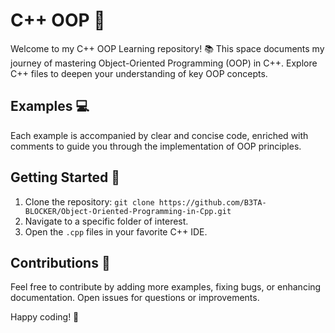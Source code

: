 

# C++ OOP  🚀

Welcome to my C++ OOP Learning repository! 📚 This space documents my journey of mastering Object-Oriented Programming (OOP) in C++. Explore C++ files to deepen your understanding of key OOP concepts.

## Examples 💻

Each example is accompanied by clear and concise code, enriched with comments to guide you through the implementation of OOP principles.

## Getting Started 🏁

1. Clone the repository: `git clone https://github.com/B3TA-BLOCKER/Object-Oriented-Programming-in-Cpp.git`
2. Navigate to a specific folder of interest.
3. Open the `.cpp` files in your favorite C++ IDE.

## Contributions 🤝

Feel free to contribute by adding more examples, fixing bugs, or enhancing documentation. Open issues for questions or improvements.


Happy coding! 🌟
